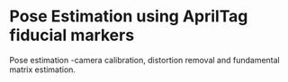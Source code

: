 # Pose Estimation using AprilTag fiducial markers
Pose estimation -camera calibration, distortion removal and fundamental matrix estimation.

